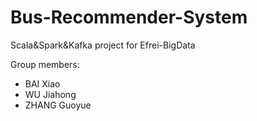 # Bus-Recommender-System
Scala&amp;Spark&amp;Kafka project for Efrei-BigData

Group members:
- BAI Xiao
- WU Jiahong
- ZHANG Guoyue
